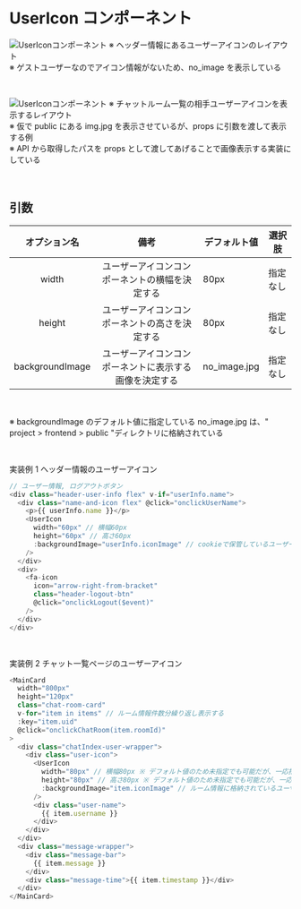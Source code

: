 # UserIcon コンポーネント

![UserIconコンポーネント](/documents/frontend/img/image5.png)
※ ヘッダー情報にあるユーザーアイコンのレイアウト  
※ ゲストユーザーなのでアイコン情報がないため、no_image を表示している

<br>

![UserIconコンポーネント](/documents/frontend/img/image4.png)
※ チャットルーム一覧の相手ユーザーアイコンを表示するレイアウト  
※ 仮で public にある img.jpg を表示させているが、props に引数を渡して表示する例   
※ API から取得したパスを props として渡してあげることで画像表示する実装にしている

<br>

## 引数

|  オプション名   |                          備考                          | デフォルト値 | 選択肢   |
| :-------------: | :----------------------------------------------------: | ------------ | -------- |
|      width      |     ユーザーアイコンコンポーネントの横幅を決定する     | 80px         | 指定なし |
|     height      |     ユーザーアイコンコンポーネントの高さを決定する     | 80px         | 指定なし |
| backgroundImage | ユーザーアイコンコンポーネントに表示する画像を決定する | no_image.jpg | 指定なし |

<br>

※ backgroundImage のデフォルト値に指定している no_image.jpg は、" project > frontend > public "ディレクトリに格納されている

<br>

実装例 1 ヘッダー情報のユーザーアイコン

```javascript
// ユーザー情報, ログアウトボタン
<div class="header-user-info flex" v-if="userInfo.name">
  <div class="name-and-icon flex" @click="onclickUserName">
    <p>{{ userInfo.name }}</p>
    <UserIcon
      width="60px" // 横幅60px
      height="60px" // 高さ60px
      :backgroundImage="userInfo.iconImage" // cookieで保管しているユーザー情報にあるiconIamgeパス
    />
  </div>
  <div>
    <fa-icon
      icon="arrow-right-from-bracket"
      class="header-logout-btn"
      @click="onclickLogout($event)"
    />
  </div>
</div>
```

<br>

実装例 2 チャット一覧ページのユーザーアイコン

```javascript
<MainCard
  width="800px"
  height="120px"
  class="chat-room-card"
  v-for="item in items" // ルーム情報件数分繰り返し表示する
  :key="item.uid"
  @click="onclickChatRoom(item.roomId)"
>
  <div class="chatIndex-user-wrapper">
    <div class="user-icon">
      <UserIcon
        width="80px" // 横幅80px ※ デフォルト値のため未指定でも可能だが、一応指定
        height="80px" // 高さ80px ※ デフォルト値のため未指定でも可能だが、一応指定
        :backgroundImage="item.iconImage" // ルーム情報に格納されているユーザー情報のアイコンパスを渡している
      />
      <div class="user-name">
        {{ item.username }}
      </div>
    </div>
  </div>
  <div class="message-wrapper">
    <div class="message-bar">
      {{ item.message }}
    </div>
    <div class="message-time">{{ item.timestamp }}</div>
  </div>
</MainCard>
```
